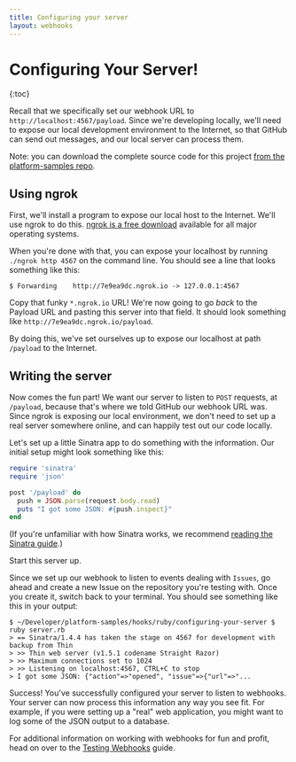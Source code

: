 ```yaml
---
title: Configuring your server
layout: webhooks
---
```


# Configuring Your Server!

{:toc}


Recall that we specifically set our webhook URL to `http://localhost:4567/payload`.
Since we're developing locally, we'll need to expose our local development environment
to the Internet, so that GitHub can send out messages, and our local server can
process them.

Note: you can download the complete source code for this project
[from the platform-samples repo][platform samples].

## Using ngrok

First, we'll install a program to expose our local host to the Internet. We'll use
ngrok to do this. [ngrok is a free download](https://ngrok.com/download) available
for all major operating systems.

When you're done with that, you can expose your localhost by running `./ngrok http 4567`
on the command line. You should see a line that looks something like this:

``` command-line
$ Forwarding    http://7e9ea9dc.ngrok.io -> 127.0.0.1:4567
```

Copy that funky `*.ngrok.io` URL! We're now going to go *back* to the Payload
URL and pasting this server into that field. It should look something like `http://7e9ea9dc.ngrok.io/payload`.

By doing this, we've set ourselves up to expose our localhost at path `/payload`
to the Internet.

## Writing the server

Now comes the fun part! We want our server to listen to `POST` requests, at `/payload`,
because that's where we told GitHub our webhook URL was. Since ngrok is exposing
our local environment, we don't need to set up a real server somewhere online, and
can happily test out our code locally.

Let's set up a little Sinatra app to do something with the information. Our initial
setup might look something like this:

``` ruby
require 'sinatra'
require 'json'

post '/payload' do
  push = JSON.parse(request.body.read)
  puts "I got some JSON: #{push.inspect}"
end
```

(If you're unfamiliar with how Sinatra works, we recommend [reading the Sinatra guide][Sinatra].)

Start this server up.

Since we set up our webhook to listen to events dealing with `Issues`, go ahead
and create a new Issue on the repository you're testing with. Once you create
it, switch back to your terminal. You should see something like this in your output:

``` command-line
$ ~/Developer/platform-samples/hooks/ruby/configuring-your-server $ ruby server.rb
> == Sinatra/1.4.4 has taken the stage on 4567 for development with backup from Thin
> >> Thin web server (v1.5.1 codename Straight Razor)
> >> Maximum connections set to 1024
> >> Listening on localhost:4567, CTRL+C to stop
> I got some JSON: {"action"=>"opened", "issue"=>{"url"=>"...
```

Success! You've successfully configured your server to listen to webhooks. Your
server can now process this information any way you see fit. For example, if you
were setting up a "real" web application, you might want to log some of the JSON
output to a database.

For additional information on working with webhooks for fun and profit, head on
over to the [Testing Webhooks](/webhooks/testing) guide.

[platform samples]: https://github.com/github/platform-samples/tree/master/hooks/ruby/configuring-your-server
[Sinatra]: http://www.sinatrarb.com/
